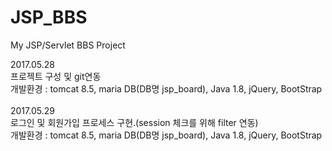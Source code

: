 # JSP_BBS
My JSP/Servlet BBS Project


2017.05.28<br>
프로젝트 구성 및 git연동<br>
개발환경 : tomcat 8.5, maria DB(DB명 jsp_board), Java 1.8, jQuery, BootStrap <br>
<br>
2017.05.29<br>
로그인 및 회원가입 프로세스 구현.(session 체크를 위해 filter 연동)<br>
개발환경 : tomcat 8.5, maria DB(DB명 jsp_board), Java 1.8, jQuery, BootStrap <br>